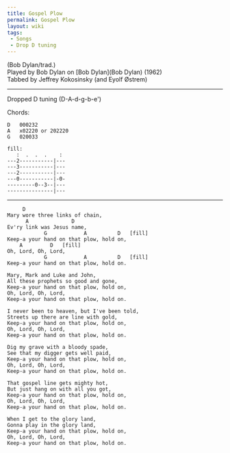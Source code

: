 ```yaml
---
title: Gospel Plow
permalink: Gospel Plow
layout: wiki
tags:
 - Songs
 - Drop D tuning
---
```


(Bob Dylan/trad.)  
Played by Bob Dylan on [Bob Dylan](Bob Dylan) (1962)  
Tabbed by Jeffrey Kokosinsky (and Eyolf Østrem)

* * * * *

Dropped D tuning (D-A-d-g-b-e')

Chords:

    D   000232
    A   x02220 or 202220
    G   020033

    fill:
       :  .  .  .    :
    ---2-----------|---
    ---3-----------|---
    ---2-----------|---
    ---0-----------|-0-
    ---------0--3--|---
    ---------------|---

* * * * *

         D
    Mary wore three links of chain,
          A              D
    Ev'ry link was Jesus name,
                G            A          D   [fill]
    Keep-a your hand on that plow, hold on,
        A         D   [fill]
    Oh, Lord, Oh, Lord,
                G            A          D   [fill]
    Keep-a your hand on that plow, hold on.

    Mary, Mark and Luke and John,
    All these prophets so good and gone,
    Keep-a your hand on that plow, hold on,
    Oh, Lord, Oh, Lord,
    Keep-a your hand on that plow, hold on.

    I never been to heaven, but I've been told,
    Streets up there are line with gold,
    Keep-a your hand on that plow, hold on,
    Oh, Lord, Oh, Lord,
    Keep-a your hand on that plow, hold on.

    Dig my grave with a bloody spade,
    See that my digger gets well paid,
    Keep-a your hand on that plow, hold on,
    Oh, Lord, Oh, Lord,
    Keep-a your hand on that plow, hold on.

    That gospel line gets mighty hot,
    But just hang on with all you got,
    Keep-a your hand on that plow, hold on,
    Oh, Lord, Oh, Lord,
    Keep-a your hand on that plow, hold on.

    When I get to the glory land,
    Gonna play in the glory land,
    Keep-a your hand on that plow, hold on,
    Oh, Lord, Oh, Lord,
    Keep-a your hand on that plow, hold on.
